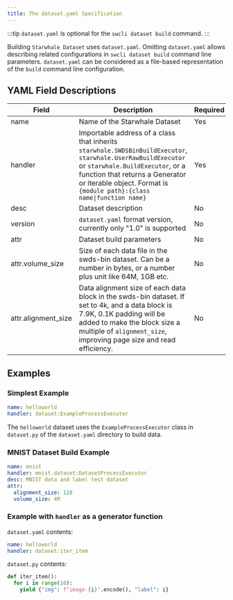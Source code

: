 ```yaml
---
title: The dataset.yaml Specification
---
```


:::tip
`dataset.yaml` is optional for the `swcli dataset build` command.
:::

Building `Starwhale Dataset` uses `dataset.yaml`. Omitting `dataset.yaml` allows describing related configurations in `swcli dataset build` command line parameters. `dataset.yaml` can be considered as a file-based representation of the `build` command line configuration.

## YAML Field Descriptions

|Field|Description|Required|Type|Default|
|-|-|-|-|-|
|name|Name of the Starwhale Dataset|Yes|String||
|handler|Importable address of a class that inherits `starwhale.SWDSBinBuildExecutor`, `starwhale.UserRawBuildExecutor` or `starwhale.BuildExecutor`, or a function that returns a Generator or iterable object. Format is `{module path}:{class name\|function name}`|Yes|String||
|desc|Dataset description|No|String|""|
|version|`dataset.yaml` format version, currently only "1.0" is supported|No|String|1.0|
|attr|Dataset build parameters|No|Dict||
|attr.volume_size|Size of each data file in the swds-bin dataset. Can be a number in bytes, or a number plus unit like 64M, 1GB etc.|No|Int or Str|64MB|
|attr.alignment_size|Data alignment size of each data block in the swds-bin dataset. If set to 4k, and a data block is 7.9K, 0.1K padding will be added to make the block size a multiple of `alignment_size`, improving page size and read efficiency.|No|Integer or String|128|

## Examples

### Simplest Example

```yaml
name: helloworld
handler: dataset:ExampleProcessExecutor
```

The `helloworld` dataset uses the `ExampleProcessExecutor` class in `dataset.py` of the `dataset.yaml` directory to build data.

### MNIST Dataset Build Example

```yaml
name: mnist
handler: mnist.dataset:DatasetProcessExecutor
desc: MNIST data and label test dataset
attr:
  alignment_size: 128
  volume_size: 4M
```

### Example with `handler` as a generator function

`dataset.yaml` contents:

```yaml
name: helloworld
handler: dataset:iter_item
```

`dataset.py` contents:

```python
def iter_item():
  for i in range(10):
    yield {"img": f"image-{i}".encode(), "label": i}
```
